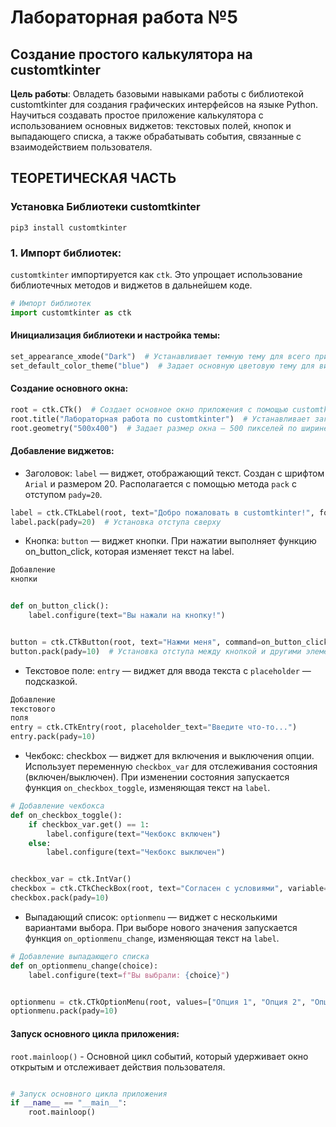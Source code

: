 # Лабораторная работа №5

## Создание простого калькулятора на customtkinter

**Цель работы**: Овладеть базовыми навыками работы с библиотекой customtkinter для создания графических интерфейсов на языке Python. Научиться создавать простое приложение калькулятора с использованием основных виджетов: текстовых полей, кнопок и выпадающего списка, а также обрабатывать события, связанные с взаимодействием пользователя.

## ТЕОРЕТИЧЕСКАЯ ЧАСТЬ

### Установка Библиотеки customtkinter

```shell
pip3 install customtkinter
```

### 1. Импорт библиотек:

`customtkinter` импортируется как `ctk`. Это упрощает использование библиотечных методов и виджетов в дальнейшем коде.

```python
# Импорт библиотек
import customtkinter as ctk
```

#### Инициализация библиотеки и настройка темы:

```python
set_appearance_xmode("Dark")  # Устанавливает темную тему для всего приложения.
set_default_color_theme("blue")  # Задает основную цветовую тему для виджетов.

```

#### Создание основного окна:

```python
root = ctk.CTk()  # Создает основное окно приложения с помощью customtkinter. Заменяет стандартный Tk в tkinter.
root.title("Лабораторная работа по customtkinter")  # Устанавливает заголовок окна.
root.geometry("500x400")  # Задает размер окна — 500 пикселей по ширине и 400 пикселей по высоте.
```

#### Добавление виджетов:

- Заголовок: `label` — виджет, отображающий текст. Создан с шрифтом `Arial` и размером 20. Располагается с помощью
  метода `pack` с отступом `pady=20`.

```python
label = ctk.CTkLabel(root, text="Добро пожаловать в customtkinter!", font=("Arial", 20))
label.pack(pady=20)  # Установка отступа сверху
```

- Кнопка: `button` — виджет кнопки. При нажатии выполняет функцию on_button_click, которая изменяет текст на label.

```python
Добавление
кнопки


def on_button_click():
    label.configure(text="Вы нажали на кнопку!")


button = ctk.CTkButton(root, text="Нажми меня", command=on_button_click)
button.pack(pady=10)  # Установка отступа между кнопкой и другими элементами
```

- Текстовое поле: `entry` — виджет для ввода текста с `placeholder` — подсказкой.

```python
Добавление
текстового
поля
entry = ctk.CTkEntry(root, placeholder_text="Введите что-то...")
entry.pack(pady=10)

```

- Чекбокс: checkbox — виджет для включения и выключения опции. Использует переменную `checkbox_var` для отслеживания
  состояния (включен/выключен). При изменении состояния запускается функция `on_checkbox_toggle`, изменяющая текст на
  `label`.

```python
# Добавление чекбокса
def on_checkbox_toggle():
    if checkbox_var.get() == 1:
        label.configure(text="Чекбокс включен")
    else:
        label.configure(text="Чекбокс выключен")


checkbox_var = ctk.IntVar()
checkbox = ctk.CTkCheckBox(root, text="Согласен с условиями", variable=checkbox_var, command=on_checkbox_toggle)
checkbox.pack(pady=10)

```

- Выпадающий список: `optionmenu` — виджет с несколькими вариантами выбора. При выборе нового значения запускается
  функция `on_optionmenu_change`, изменяющая текст на `label`.

```python
# Добавление выпадающего списка
def on_optionmenu_change(choice):
    label.configure(text=f"Вы выбрали: {choice}")


optionmenu = ctk.CTkOptionMenu(root, values=["Опция 1", "Опция 2", "Опция 3"], command=on_optionmenu_change)
optionmenu.pack(pady=10)

```

#### Запуск основного цикла приложения:

`root.mainloop()` - Основной цикл событий, который удерживает окно открытым и отслеживает действия пользователя.

```python

# Запуск основного цикла приложения
if __name__ == "__main__":
    root.mainloop()

```